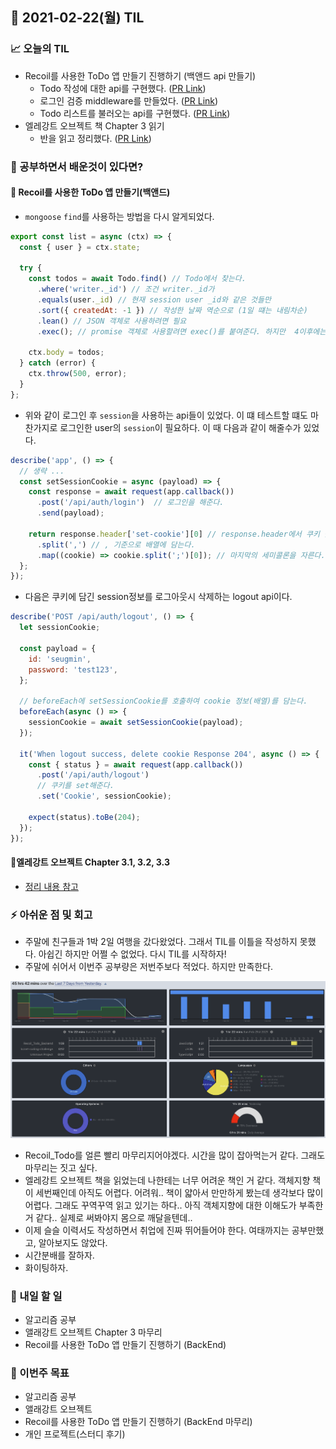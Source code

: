## 📆 2021-02-22(월) TIL

### 📈 오늘의 TIL
- Recoil를 사용한 ToDo 앱 만들기 진행하기 (백앤드 api 만들기)
  - Todo 작성에 대한 api를 구현했다. ([PR Link](https://github.com/saseungmin/Recoil_Todo_Backend/pull/11))
  - 로그인 검증 middleware를 만들었다. ([PR Link](https://github.com/saseungmin/Recoil_Todo_Backend/pull/11))
  - Todo 리스트를 불러오는 api를 구현했다. ([PR Link](https://github.com/saseungmin/Recoil_Todo_Backend/pull/13))
- 엘레강트 오브젝트 책 Chapter 3 읽기
  - 반을 읽고 정리했다. ([PR Link](https://github.com/saseungmin/reading_books_record_repository/pull/36))

### 🤔 공부하면서 배운것이 있다면?

#### 🎈 Recoil를 사용한 ToDo 앱 만들기(백앤드)
- `mongoose` `find`를 사용하는 방법을 다시 알게되었다.
```js
export const list = async (ctx) => {
  const { user } = ctx.state;

  try {
    const todos = await Todo.find() // Todo에서 찾는다.
      .where('writer._id') // 조건 writer._id가
      .equals(user._id) // 현재 session user _id와 같은 것들만
      .sort({ createdAt: -1 }) // 작성한 날짜 역순으로 (1일 떄는 내림차순)
      .lean() // JSON 객체로 사용하려면 필요
      .exec(); // promise 객체로 사용할려면 exec()를 붙여준다. 하지만  4이후에는 필수가 아니다.

    ctx.body = todos;
  } catch (error) {
    ctx.throw(500, error);
  }
};
```

- 위와 같이 로그인 후 `session`을 사용하는 api들이 있었다. 이 떄 테스트할 떄도 마찬가지로 로그인한 user의 `session`이 필요하다. 이 때 다음과 같이 해줄수가 있었다.

```js
describe('app', () => {
  // 생략 ...
  const setSessionCookie = async (payload) => {
    const response = await request(app.callback())
      .post('/api/auth/login')  // 로그인을 해준다.
      .send(payload);

    return response.header['set-cookie'][0] // response.header에서 쿠키 값을 가져온다.
      .split(',') // , 기준으로 배열에 담는다.
      .map((cookie) => cookie.split(';')[0]); // 마지막의 세미콜론을 자른다.
  };
});
```
- 다음은 쿠키에 담긴 session정보를 로그아웃시 삭제하는 logout api이다.

```js
describe('POST /api/auth/logout', () => {
  let sessionCookie;

  const payload = {
    id: 'seugmin',
    password: 'test123',
  };

  // beforeEach에 setSessionCookie를 호출하여 cookie 정보(배열)를 담는다.
  beforeEach(async () => {
    sessionCookie = await setSessionCookie(payload);
  });

  it('When logout success, delete cookie Response 204', async () => {
    const { status } = await request(app.callback())
      .post('/api/auth/logout')
      // 쿠키를 set해준다.
      .set('Cookie', sessionCookie);

    expect(status).toBe(204);
  });
});
```

#### 🎈엘레강트 오브젝트 Chapter 3.1, 3.2, 3.3
- [정리 내용 참고](https://github.com/saseungmin/reading_books_record_repository/tree/master/%EC%97%98%EB%A0%88%EA%B0%95%ED%8A%B8%20%EC%98%A4%EB%B8%8C%EC%A0%9D%ED%8A%B8/Chapter%203)


### ⚡ 아쉬운 점 및 회고
- 주말에 친구들과 1박 2일 여행을 갔다왔었다. 그래서 TIL를 이틀을 작성하지 못했다. 아쉽긴 하지만 어쩔 수 없었다. 다시 TIL를 시작하자!
- 주말에 쉬어서 이번주 공부량은 저번주보다 적었다. 하지만 만족한다. 

![20210222-1](../image/20210222-1.png)

- Recoil_Todo를 얼른 빨리 마무리지어야겠다. 시간을 많이 잡아먹는거 같다. 그래도 마무리는 짓고 싶다.
- 엘레강트 오브젝트 책을 읽었는데 나한테는 너무 어려운 책인 거 같다. 객체지향 책이 세번째인데 아직도 어렵다. 어려워.. 책이 얇아서 만만하게 봤는데 생각보다 많이 어렵다. 그래도 꾸역꾸역 읽고 있기는 하다.. 아직 객체지향에 대한 이해도가 부족한 거 같다.. 실제로 써봐야지 몸으로 깨달을텐데..
- 이제 슬슬 이력서도 작성하면서 취업에 진짜 뛰어들어야 한다. 여태까지는 공부만했고, 알아보지도 않았다.
- 시간분배를 잘하자.
- 화이팅하자.

### 🚀 내일 할 일
- 알고리즘 공부
- 앨래강트 오브젝트 Chapter 3 마무리
- Recoil를 사용한 ToDo 앱 만들기 진행하기 (BackEnd)

### 🎯 이번주 목표
- 알고리즘 공부
- 앨래강트 오브젝트
- Recoil를 사용한 ToDo 앱 만들기 진행하기 (BackEnd 마무리)
- 개인 프로젝트(스터디 후기)